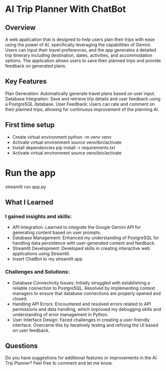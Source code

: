 # AI Trip Planner With ChatBot

## Overview
A web application that is designed to help users plan their trips with ease using the power of AI, specifically leveraging the capabilities of Gemini. Users can input their travel preferences, and the app generates a detailed trip itinerary including destination, dates, activities, and accommodation options. The application allows users to save their planned trips and provide feedback on generated plans.

## Key Features
Plan Generation: Automatically generate travel plans based on user input.
Database Integration: Save and retrieve trip details and user feedback using a PostgreSQL database.
User Feedback: Users can rate and comment on their planned trips, allowing for continuous improvement of the planning AI.

## First time setup
- Create virtual environment
python -m venv venv
- Activate virtual environment
source venv/bin/activate
- Install dependencies
pip install -r requirements.txt
- Activate virtual environment
source venv/bin/activate

# Run the app
streamlit run app.py
## What I Learned
### I gained insights and skills:

- API Integration: Learned to integrate the Google Gemini API for generating content based on user prompts.
- Database Management: Enhanced my understanding of PostgreSQL for handling data persistence with user-generated content and feedback.
- Streamlit Development: Developed skills in creating interactive web applications using Streamlit.
- Insert ChatBot to my streamlit app

### Challenges and Solutions:
- Database Connectivity Issues: Initially struggled with establishing a reliable connection to PostgreSQL. Resolved by implementing context managers to ensure that database connections are properly opened and closed.
- Handling API Errors: Encountered and resolved errors related to API permissions and data handling, which improved my debugging skills and understanding of error management in Python.
- User Interface Design: Faced challenges in creating a user-friendly interface. Overcame this by iteratively testing and refining the UI based on user feedback.

## Questions
Do you have suggestions for additional features or improvements in the AI Trip Planner? Feel free to comment and let me know.